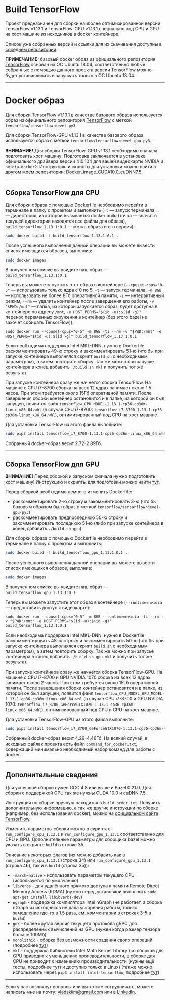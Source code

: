 # Build TensorFlow

Проект предназначен для сборки наиболее оптимизированной версии TensorFlow v1.13.1 и TensorFlow-GPU v1.13.1 специально под CPU и GPU на хост машине из исходников в docker контейнере.

Список уже собранных версий и ссылки для их скачивания доступны в [соседнем репозитории](https://github.com/Desklop/optimized_tensorflow_builds).

**ПРИМЕЧАНИЕ:** базовый docker образ из официального репозитория [TensorFlow](https://hub.docker.com/r/tensorflow/tensorflow/) основан на ОС Ubuntu 18.04, соответственно любые собранные с помощью данного проекта версии TensorFlow можно будет устанавливать и запускать только в ОС Ubuntu 18.04.

---

# Docker образ

Для сборки TensorFlow v1.13.1 в качестве базового образа используется образ из официального репозитория [TensorFlow](https://hub.docker.com/r/tensorflow/tensorflow/) с меткой `tensorflow/tensorflow:devel-py3`.

Для сборки TensorFlow-GPU v1.13.1 в качестве базового образа используется образ с меткой `tensorflow/tensorflow:devel-gpu-py3`.

**ВНИМАНИЕ!** Для сборки TensorFlow-GPU v1.13.1 необходимо сначала подготовить хост машину! Подготовка заключается в установке официального драйвера версии 410.104 для вашей видеокарты NVIDIA и `nvidia-docker2`. Инструкцию и скрипты для установки можно найти в другом моём репозитории: [Docker_image_CUDA10.0_cuDNN7.5](https://github.com/Desklop/Docker_image_CUDA10.0_cuDNN7.5).

---

## Сборка TensorFlow для CPU

Для сборки образа с помощью Dockerfile необходимо перейти в терминале в папку с проектом и выполнить (`-t` — запуск терминала, `.` — директория, из которой вызывается docker build (точка — значит в текущей директории находятся все файлы для образа), `build_tensorflow_1.13.1:0.1` — метка образа и его версия):
```bash
sudo docker build -t build_tensorflow_1.13.1:0.1 .
```

После успешного выполнения данной операции вы можете вывести список имеющихся образов, выполнив:
```bash
sudo docker images
```
В полученном списке вы увидите наш образ — `build_tensorflow_1.13.1:0.1`.

Теперь вы можете запустить этот образ в контейнере (`--cpuset-cpus="0-5"` — использовать только ядра с 0 по 5, `-t` — запуск терминала, `-m 8GB` — использовать не более 8Гб оперативной памяти, `-i` — интерактивный режим, `--rm` — удалить контейнер после завершения его работы, `-v "$PWD:/mnt"` — папка, из которой запускается образ, будет доступна в контейнере по адресу `/mnt`, `-e HOST_PERMS="$(id -u):$(id -g)"` — перенос переменных окружения в контейнер (без этого bazel не захочет собирать TensorFlow)):
```
sudo docker run --cpuset-cpus="0-5" -m 8GB -ti --rm -v "$PWD:/mnt" -e HOST_PERMS="$(id -u):$(id -g)" build_tensorflow_1.13.1:0.1
```

Если необходима поддержка Intel MKL-DNN, нужно в Dockerfile раскомментировать 49-ю строку и закомментировать 51-ю (что бы при запуске контейнера выполнялся скрипт `build.sh` с необходимым параметром), а затем повторить сборку. Так же можно при запуске контейнера в конец добавить `./build.sh mkl` и получить тот же результат.

При запуске контейнера сразу же начнётся сборка TensorFlow. На машине с CPU i7-8700 сборка на всех 12 ядрах занимает около 1.5 часов. При этом требуется около 15Гб оперативной памяти. После завершения сборки контейнер остановится и в папке, из которой он был запущен, появится файл `tensorflow_CPU_MODEL-1.13.1-cp36-cp36m-linux_x86_64.whl` (в случае CPU i7-8700: `tensorflow_i7_8700-1.13.1-cp36-cp36m-linux_x86_64.whl`), оптимизированный под CPU на хост машине.

Для установки TensorFlow из этого файла выполните:
```bash
sudo pip3 install tensorflow_i7_8700-1.13.1-cp36-cp36m-linux_x86_64.whl
```

Собранный docker-образ весит 2.72-2.89Гб.

---

## Сборка TensorFlow для GPU

**ВНИМАНИЕ!** Перед сборкой и запуском сначала нужно подготовить хост машину! Инструкцию и скрипты для подготовки можно найти [тут](https://github.com/Desklop/Docker_image_CUDA10.0_cuDNN7.5).

Перед сборкой необходимо немного изменить Dockerfile:
- раскомментировать 2-ю строку и закомментировать 3-ю (что бы базовым образом был образ с меткой `tensorflow/tensorflow:devel-gpu-py3`)
- раскомментировать предпоследнюю 50-ю строку и закомментировать последнюю 51-ю (либо при запуске контейнера в конец добавить `./build.sh gpu`)

Для сборки образа с помощью Dockerfile необходимо перейти в терминале в папку с проектом и выполнить:
```bash
sudo docker build -t build_tensorflow_gpu_1.13.1:0.1 .
```

После успешного выполнения данной операции вы можете вывести список имеющихся образов, выполнив:
```bash
sudo docker images
```
В полученном списке вы увидите наш образ — `build_tensorflow_gpu_1.13.1:0.1`.

Теперь вы можете запустить этот образ в контейнере (`--runtime=nvidia` — предоставить доступ к видеокарте):
```
sudo docker run --cpuset-cpus="0-5" -m 8GB --runtime=nvidia -ti --rm -v "$PWD:/mnt" -e HOST_PERMS="$(id -u):$(id -g)" build_tensorflow_1.13.1:0.1
```

Если необходима поддержка Intel MKL-DNN, нужно в Dockerfile раскомментировать 48-ю строку и закомментировать 50-ю (что бы при запуске контейнера выполнялся скрипт `build.sh` с необходимым параметром), а затем повторить сборку. Так же можно при запуске контейнера в конец добавить `./build.sh gpu mkl` и получить тот же результат.

При запуске контейнера сразу же начнётся сборка TensorFlow-GPU. На машине с CPU i7-8700 и GPU NVIDIA 1070 сборка на всех 12 ядрах занимает около 2 часов. При этом требуется около 15Гб оперативной памяти. После завершения сборки контейнер остановится и в папке, из которой он был запущен, появится файл `tensorflow_CPU_MODEL_GPU_MODEL-1.13.1-cp36-cp36m-linux_x86_64.whl` (в случае CPU i7-8700 и GPU NVIDIA 1070: `tensorflow_i7_8700_GeForceGTX1070-1.13.1-cp36-cp36m-linux_x86_64.whl`), оптимизированный под CPU и GPU на хост машине.

Для установки TensorFlow-GPU из этого файла выполните:
```bash
sudo pip3 install tensorflow_i7_8700_GeForceGTX1070-1.13.1-cp36-cp36m-linux_x86_64.whl
```

Собранный docker-образ весит 4.29-4.46Гб. На всякий случай, в исходных файлах проекта есть файл `command_for_docker.txt`, содержащий минимально необходимый набор команд для работы с docker.

---

## Дополнительные сведения

Для успешной сборки нужен GCC 4.8 или выше и Bazel 0.21.0. Для сборки с поддержкой GPU так же нужны CUDA 10.0 и cuDNN 7.5.

Инструкция по сборке вручную находится в `build_order.txt`. Получить дополнительную информацию, а так же другие инструкции по сборке (например, без использования docker), можно на [официальном сайте TensorFlow](https://www.tensorflow.org/install/source).

Изменить параметры сборки можно в скриптах `run_configure_cpu_1.13.1` и `run_configure_gpu_1.13.1` соответственно для CPU и GPU. Дополнительные параметры для сборщика bazel можно указать в скрипте `build` в строке 35.

Описание некоторых [флагов](https://stackoverflow.com/questions/41293077/how-to-compile-tensorflow-with-sse4-2-and-avx-instructions) (их можно добавить как в `run_configure_cpu_1.13.1` (строка 34) или `run_configure_gpu_1.13.1` (строка 46), так и в `build` (строка 35)):
- `-march=native` - использовать параметры текущего CPU (используется по умолчанию)
- `libverbs` - для удалённого прямого доступа к памяти Remote Direct Memory Access (RDMA) (нужно перед установкой выполнить `sudo apt-get install libibverbs-dev`)
- `ngraph` - поддержка компилятора Intel nGraph (не работает, а сборка nGraph из исходников не дала ускорения работы, только замедление где-то в 1.5 раза, см. комментарии в строках 3-5 в `build`)
- `gdr` - более крутая версия текущего протокола gRPC для распределённых вычислений на GPU (нужен когда размер тензора больше 100Мб)
- `monolithic` - сборка без возможности создания своих операций (подробнее [тут](https://stackoverflow.com/questions/53705582/what-is-meant-by-static-monolithic-build-when-building-tensorflow-from-source))
- `mkl` - поддержка библиотеки Intel Math Kernel Library (со сборкой для GPU приводит к уменьшению производительности, в сборке для CPU не приводит к изменению производительности (нужны ещё тесты, подробнее [тут](https://github.com/tensorflow/tensorflow/issues/23238)) и доступно только в Linux) (также можно использовать через `pip3 install intel-tensorflow`, подробнее [тут](https://software.intel.com/en-us/articles/intel-optimization-for-tensorflow-installation-guide))

---

Если у вас возникнут вопросы или вы хотите сотрудничать, можете написать мне на почту: vladsklim@gmail.com или в [LinkedIn](https://www.linkedin.com/in/vladklim/).